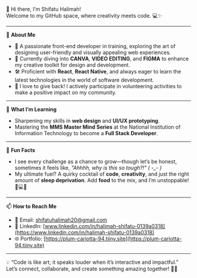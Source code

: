 👋 Hi there, I’m Shifatu Halimah!  
Welcome to my GitHub space, where creativity meets code. 💻✨  

---

👀 **About Me**  
- 🌟 A passionate front-end developer in training, exploring the art of designing user-friendly and visually appealing web experiences.  
- 🎨 Currently diving into **CANVA**, **VIDEO EDITING**, and **FIGMA** to enhance my creative toolkit for design and development.  
- 🛠️ Proficient with **React**, **React Native**, and always eager to learn the latest technologies in the world of software development.  
- 🤝 I love to give back! I actively participate in volunteering activities to make a positive impact on my community.  

---

🌱 **What I’m Learning**  
- Sharpening my skills in **web design** and **UI/UX prototyping**.  
- Mastering the **MMS Master Mind Series** at the National Institution of Information Technology to become a **Full Stack Developer**.  

---

🚀 **Fun Facts**  
- I see every challenge as a chance to grow—though let’s be honest, sometimes it feels like, *"Ahhhh, why is this so tough?!" ( -_- )*  
- My ultimate fuel? A quirky cocktail of **code**, **creativity**, and just the right amount of **sleep deprivation**. Add **food** to the mix, and I’m unstoppable! 🍲💻✨  

---

📫 **How to Reach Me**  
- 💌 Email: [shifatuhalimah20@gmail.com](mailto:shifatuhalimah20@gmail.com)  
- 💼 LinkedIn: [www.linkedin.com/in/halimah-shifatu-0139a0318](https://www.linkedin.com/in/halimah-shifatu-0139a0318)  
- 🌐 Portfolio: [https://plum-cariotta-94.tiiny.site](https://plum-cariotta-94.tiiny.site)  

---

💡 “Code is like art; it speaks louder when it’s interactive and impactful.”  
Let’s connect, collaborate, and create something amazing together! 🚀✨
